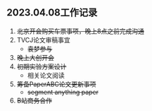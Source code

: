 ## 2023.04.08工作记录
1. ~~北京开会购买车票事项，晚上8点之前完成沟通~~
2. TVCJ论文审稿事宜
    * ~~袁梦参与~~
3. ~~晚上大创开会~~
4. ~~初期实验方案设计~~
    * 相关论文阅读
5. ~~筹备PaperABC论文更新事项~~
    * ~~segment anything paper~~
6. ~~B站商务合作~~
